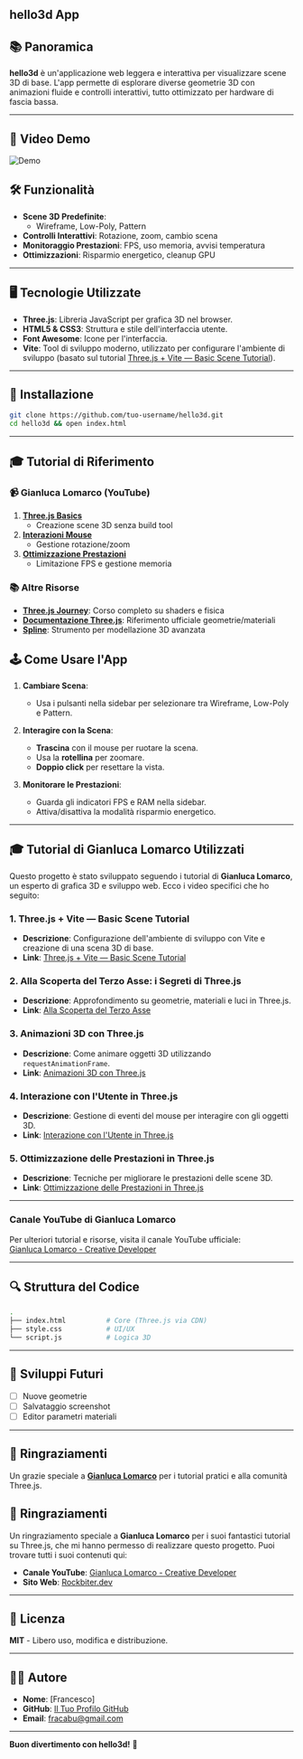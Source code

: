 

## hello3d App

## 📚 Panoramica
**hello3d** è un'applicazione web leggera e interattiva per visualizzare scene 3D di base. L'app permette di esplorare diverse geometrie 3D con animazioni fluide e controlli interattivi, tutto ottimizzato per hardware di fascia bassa.

---

## 🎥 Video Demo  
![Demo](assets/demo.gif)  


## 🛠️ Funzionalità
- **Scene 3D Predefinite**:  
  - Wireframe, Low-Poly, Pattern  
- **Controlli Interattivi**: Rotazione, zoom, cambio scena  
- **Monitoraggio Prestazioni**: FPS, uso memoria, avvisi temperatura  
- **Ottimizzazioni**: Risparmio energetico, cleanup GPU  

---

## 🖥️ Tecnologie Utilizzate
- **Three.js**: Libreria JavaScript per grafica 3D nel browser.
- **HTML5 & CSS3**: Struttura e stile dell'interfaccia utente.
- **Font Awesome**: Icone per l'interfaccia.
- **Vite**: Tool di sviluppo moderno, utilizzato per configurare l'ambiente di sviluppo (basato sul tutorial [Three.js + Vite — Basic Scene Tutorial](https://www.youtube.com/watch?v=x_C-JMmps5E)).

---

## 🚀 Installazione  
```bash
git clone https://github.com/tuo-username/hello3d.git
cd hello3d && open index.html
```

---

## 🎓 Tutorial di Riferimento  
### 📹 **Gianluca Lomarco (YouTube)**  
1. **[Three.js Basics](https://youtu.be/0Bk0hBze5-A)**  
   - Creazione scene 3D senza build tool  
2. **[Interazioni Mouse](https://youtu.be/0Bk0hBze5-A)**  
   - Gestione rotazione/zoom  
3. **[Ottimizzazione Prestazioni](https://youtu.be/0Bk0hBze5-A)**  
   - Limitazione FPS e gestione memoria  

### 📚 **Altre Risorse**  
- **[Three.js Journey](https://threejs-journey.com)**: Corso completo su shaders e fisica  
- **[Documentazione Three.js](https://threejs.org/docs)**: Riferimento ufficiale geometrie/materiali  
- **[Spline](https://spline.design)**: Strumento per modellazione 3D avanzata  
## 🕹️ Come Usare l'App
1. **Cambiare Scena**:
   - Usa i pulsanti nella sidebar per selezionare tra Wireframe, Low-Poly e Pattern.

2. **Interagire con la Scena**:
   - **Trascina** con il mouse per ruotare la scena.
   - Usa la **rotellina** per zoomare.
   - **Doppio click** per resettare la vista.

3. **Monitorare le Prestazioni**:
   - Guarda gli indicatori FPS e RAM nella sidebar.
   - Attiva/disattiva la modalità risparmio energetico.

---

## 🎓 Tutorial di Gianluca Lomarco Utilizzati
Questo progetto è stato sviluppato seguendo i tutorial di **Gianluca Lomarco**, un esperto di grafica 3D e sviluppo web. Ecco i video specifici che ho seguito:

### 1. **Three.js + Vite — Basic Scene Tutorial**
   - **Descrizione**: Configurazione dell'ambiente di sviluppo con Vite e creazione di una scena 3D di base.
   - **Link**: [Three.js + Vite — Basic Scene Tutorial](https://www.youtube.com/watch?v=x_C-JMmps5E)

### 2. **Alla Scoperta del Terzo Asse: i Segreti di Three.js**
   - **Descrizione**: Approfondimento su geometrie, materiali e luci in Three.js.
   - **Link**: [Alla Scoperta del Terzo Asse](https://www.youtube.com/watch?v=qru-z2t1f64)

### 3. **Animazioni 3D con Three.js**
   - **Descrizione**: Come animare oggetti 3D utilizzando `requestAnimationFrame`.
   - **Link**: [Animazioni 3D con Three.js](https://www.youtube.com/watch?v=0Bk0hBze5-A)

### 4. **Interazione con l'Utente in Three.js**
   - **Descrizione**: Gestione di eventi del mouse per interagire con gli oggetti 3D.
   - **Link**: [Interazione con l'Utente in Three.js](https://www.youtube.com/watch?v=0Bk0hBze5-A)

### 5. **Ottimizzazione delle Prestazioni in Three.js**
   - **Descrizione**: Tecniche per migliorare le prestazioni delle scene 3D.
   - **Link**: [Ottimizzazione delle Prestazioni in Three.js](https://www.youtube.com/watch?v=0Bk0hBze5-A)

---

### **Canale YouTube di Gianluca Lomarco**
Per ulteriori tutorial e risorse, visita il canale YouTube ufficiale:  
[Gianluca Lomarco - Creative Developer](https://www.youtube.com/@gianlucalomarco)

---

## 🔍 Struttura del Codice  
```bash
.
├── index.html          # Core (Three.js via CDN)
├── style.css           # UI/UX
└── script.js           # Logica 3D
```

---

## 🌟 Sviluppi Futuri  
- [ ] Nuove geometrie  
- [ ] Salvataggio screenshot  
- [ ] Editor parametri materiali  

---

## 🙏 Ringraziamenti  
Un grazie speciale a **[Gianluca Lomarco](https://youtube.com/@gianlucalomarco)** per i tutorial pratici e alla comunità Three.js.
## 🙏 Ringraziamenti
Un ringraziamento speciale a **Gianluca Lomarco** per i suoi fantastici tutorial su Three.js, che mi hanno permesso di realizzare questo progetto. Puoi trovare tutti i suoi contenuti qui:
- **Canale YouTube**: [Gianluca Lomarco - Creative Developer](https://www.youtube.com/@gianlucalomarco)
- **Sito Web**: [Rockbiter.dev](https://www.rockbiter.dev/)

---

## 📄 Licenza  
**MIT** - Libero uso, modifica e distribuzione.

---

## 👨‍💻 Autore
- **Nome**: [Francesco]
- **GitHub**: [Il Tuo Profilo GitHub](https://github.com/fracabu)
- **Email**: fracabu@gmail.com

---

**Buon divertimento con hello3d!** 🚀



